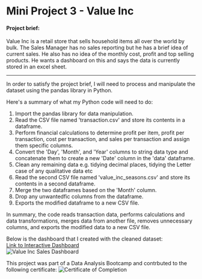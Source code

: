 # Mini Project 3 - Value Inc

#### Project brief:
Value Inc is a retail store that sells household items all over the world by bulk. The Sales Manager has no sales reporting but he has a brief idea of current sales. He also has no idea of the monthly cost, profit and top selling products. He wants a dashboard on this and says the data is currently stored in an excel sheet.

___

In order to satisfy the project brief, I will need to process and manipulate the dataset using the pandas library in Python.  

Here's a summary of what my Python code will need to do:

1. Import the pandas library for data manipulation.
2. Read the CSV file named 'transaction.csv' and store its contents in a dataframe.
3. Perform financial calculations to determine profit per item, profit per transaction, cost per transaction, and sales per transaction and assign them specific columns.
4. Convert the 'Day', 'Month', and 'Year' columns to string data type and concatenate them to create a new 'Date' column in the 'data' dataframe.
5. Clean any remaining data e.g. tidying decimal places, tidying the Letter case of any qualitative data etc
6. Read the second CSV file named 'value_inc_seasons.csv' and store its contents in a second dataframe.
7. Merge the two dataframes based on the 'Month' column.
8. Drop any unwantedfic columns from the dataframe.
9. Exports the modified dataframe to a new CSV file.

In summary, the code reads transaction data, performs calculations and data transformations, merges data from another file, removes unnecessary columns, and exports the modified data to a new CSV file.

Below is the dashboard that I created with the cleaned dataset:  
[Link to Interactive Dashboard](https://public.tableau.com/app/profile/douglas1371/viz/ValueIncDashboard_16871032271030/SalesDashboard)  
![Value Inc Sales Dashboard](https://github.com/TupperwareBox/DataAnalyticsShowcase/blob/3a15d2e4928ab6976012f945fb2c2dc38d212bfc/Value_Inc/Value%20Inc%20Sales%20Dashboard.png)

This project was part of a Data Analysis Bootcamp and contrbuted to the following certificate:
![Certificate of Completion](https://github.com/TupperwareBox/DataAnalyticsShowcase/blob/main/Bootcamp%20Certificate.jpg)
